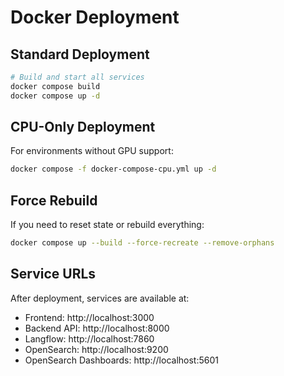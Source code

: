 # Docker Deployment

## Standard Deployment

```bash
# Build and start all services
docker compose build
docker compose up -d
```

## CPU-Only Deployment

For environments without GPU support:

```bash
docker compose -f docker-compose-cpu.yml up -d
```

## Force Rebuild

If you need to reset state or rebuild everything:

```bash
docker compose up --build --force-recreate --remove-orphans
```

## Service URLs

After deployment, services are available at:

- Frontend: http://localhost:3000
- Backend API: http://localhost:8000
- Langflow: http://localhost:7860
- OpenSearch: http://localhost:9200
- OpenSearch Dashboards: http://localhost:5601
